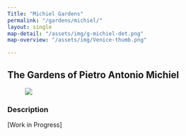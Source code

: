```yaml
---
Title: "Michiel Gardens"
permalink: "/gardens/michiel/"
layout: single
map-detail: "/assets/img/g-michiel-det.png"
map-overview: "/assets/img/Venice-thumb.png"

---
```


## The Gardens of Pietro Antonio Michiel

<figure><img src="{{ page.map-detail | relative_url }}" class="img-ctr" align="center"/></figure>

### Description

\[Work in Progress\]
